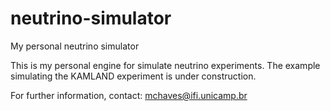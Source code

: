 # neutrino-simulator
My personal neutrino simulator

This is my personal engine for simulate neutrino experiments. The example simulating the KAMLAND experiment is under construction.

For further information, contact: mchaves@ifi.unicamp.br
